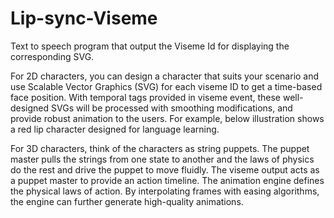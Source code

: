 # Lip-sync-Viseme
Text to speech program that output the Viseme Id for displaying the corresponding SVG.

For 2D characters, you can design a character that suits your scenario and use Scalable Vector Graphics (SVG) for each viseme ID to get a time-based face position. With temporal tags provided in viseme event, these well-designed SVGs will be processed with smoothing modifications, and provide robust animation to the users. For example, below illustration shows a red lip character designed for language learning.

For 3D characters, think of the characters as string puppets. The puppet master pulls the strings from one state to another and the laws of physics do the rest and drive the puppet to move fluidly. The viseme output acts as a puppet master to provide an action timeline. The animation engine defines the physical laws of action. By interpolating frames with easing algorithms, the engine can further generate high-quality animations.
